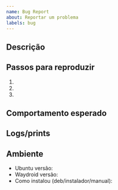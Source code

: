```yaml
---
name: Bug Report
about: Reportar um problema
labels: bug
---
```


## Descrição

## Passos para reproduzir
1. 
2. 
3. 

## Comportamento esperado

## Logs/prints

## Ambiente
- Ubuntu versão:
- Waydroid versão:
- Como instalou (deb/instalador/manual):
